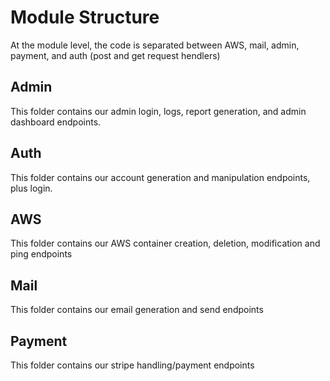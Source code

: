 # Module Structure

At the module level, the code is separated between AWS, mail, admin, payment, and auth (post and get request hendlers)

## Admin

This folder contains our admin login, logs, report generation, and admin dashboard endpoints.

## Auth

This folder contains our account generation and manipulation endpoints, plus login.

## AWS

This folder contains our AWS container creation, deletion, modification and ping endpoints

## Mail

This folder contains our email generation and send endpoints

## Payment

This folder contains our stripe handling/payment endpoints